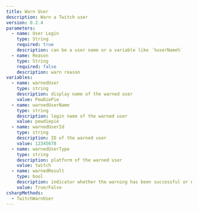 ```yaml
---
title: Warn User
description: Warn a Twitch user
version: 0.2.4
parameters:
  - name: User Login
    type: String
    required: true
    description: can be a user name or a variable like `%userName%`
  - name: Reason
    type: String
    required: false
    description: warn reason
variables:
  - name: warnedUser
    type: string
    description: display name of the warned user
    value: PewDiePie
  - name: warnedUserName
    type: string
    description: login name of the warned user
    value: pewdiepie
  - name: warnedUserId
    type: string
    description: ID of the warned user
    value: 12345678
  - name: warnedUserType
    type: string
    description: platform of the warned user
    value: twitch
  - name: warnedResult
    type: bool
    description: indicator whether the warning has been successful or not
    value: True/False
csharpMethods:
  - TwitchWarnUser
---
```

